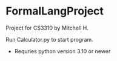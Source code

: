 # FormalLangProject
Project for CS3310 by Mitchell H.

Run Calculator.py to start program.
* Requries python version 3.10 or newer

